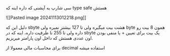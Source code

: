 سی شارپ یه آپشنی که داره اینه که type safe هستش 

![[Pasted image 20241113012218.png]]

دلیل این که sbyte هشت بیت میگیره ولی تا 127 بیشتر نمیره ولی byte همون 8 بیت رو داره ولی تا 255 تا ظرفیت داره، اینه که در sbyte یک بیت برای تعیین + یا منفی بودن اون عددی هستش که داخل اون پارامتر میریزیم.

برای محاسبات مالی معمولا از decimal استفاده میشه